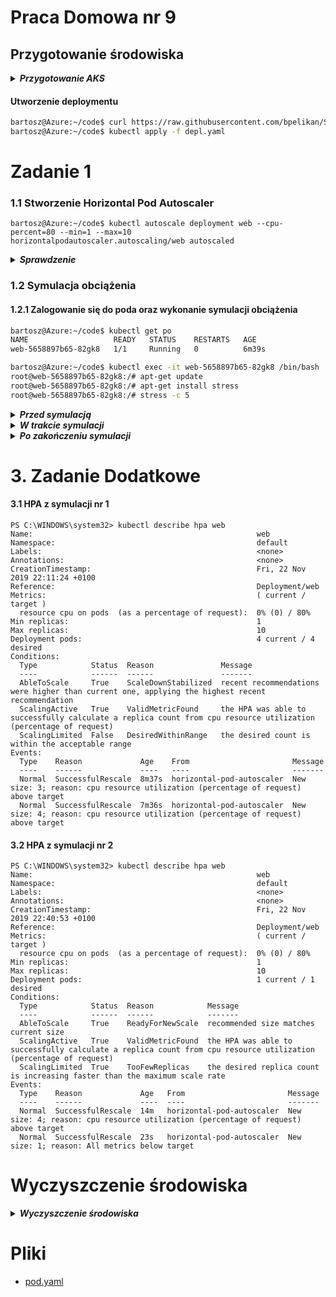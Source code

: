 # Praca Domowa nr 9

## Przygotowanie środowiska

<details>
  <summary><b><i>Przygotowanie AKS</i></b></summary>

#### Utworzenie Service Principal
```bash
bartosz@Azure:~/code$ az ad sp create-for-rbac --skip-assignment -o json > auth.json
```

#### Przypisanie zmiennych
```bash
bartosz@Azure:~/code$ location="westeurope"
bartosz@Azure:~/code$ resourceGroup="szkchm-zadanie9"
bartosz@Azure:~/code$ aksName="AKSZad9"
bartosz@Azure:~/code$ servicePrincipalClientId=$(jq -r ".appId" auth.json)
bartosz@Azure:~/code$ servicePrincipalClientSecret=$(jq -r ".password" auth.json)
```

#### Utworzenie Resource Group
```bash
bartosz@Azure:~/code$ az group create --location $location --name $resourceGroup
```

#### Utworzenie klastra
```bash
bartosz@Azure:~/code$ az aks create --generate-ssh-keys -g $resourceGroup -n $aksName --node-count 1 --location $location --service-principal $servicePrincipalClientId --client-secret $servicePrincipalClientSecret 
```

#### Pobranie credentials dla aks

```bash
bartosz@Azure:~/code$ az aks get-credentials --resource-group $resourceGroup --name $aksName
```

</details>

#### Utworzenie deploymentu
```bash
bartosz@Azure:~/code$ curl https://raw.githubusercontent.com/bpelikan/SzkolaChmury/master/Kubernetes/Zadanie9/code/depl.yaml > depl.yaml
bartosz@Azure:~/code$ kubectl apply -f depl.yaml
```

# Zadanie 1

### 1.1 Stworzenie Horizontal Pod Autoscaler
```
bartosz@Azure:~/code$ kubectl autoscale deployment web --cpu-percent=80 --min=1 --max=10
horizontalpodautoscaler.autoscaling/web autoscaled
```


<details>
  <summary><b><i>Sprawdzenie</i></b></summary>
  
```bash
bartosz@Azure:~/code$ kubectl get hpa
NAME   REFERENCE        TARGETS   MINPODS   MAXPODS   REPLICAS   AGE
web    Deployment/web   0%/80%    1         10        1          16s
```
</details>

### 1.2 Symulacja obciążenia

#### 1.2.1 Zalogowanie się do poda oraz wykonanie symulacji obciążenia

```bash
bartosz@Azure:~/code$ kubectl get po
NAME                   READY   STATUS    RESTARTS   AGE
web-5658897b65-82gk8   1/1     Running   0          6m39s
```

```bash
bartosz@Azure:~/code$ kubectl exec -it web-5658897b65-82gk8 /bin/bash
root@web-5658897b65-82gk8:/# apt-get update
root@web-5658897b65-82gk8:/# apt-get install stress
root@web-5658897b65-82gk8:/# stress -c 5
```

<details>
  <summary><b><i>Przed symulacją</i></b></summary>

```PowerShell
PS C:\WINDOWS\system32> kubectl get hpa -w
NAME   REFERENCE        TARGETS   MINPODS   MAXPODS   REPLICAS   AGE
web    Deployment/web   0%/80%    1         10        1          9m38s

PS C:\WINDOWS\system32> kubectl get pod
NAME                   READY   STATUS    RESTARTS   AGE
web-5658897b65-82gk8   1/1     Running   0          13m
```
</details>

<details>
  <summary><b><i>W trakcie symulacji</i></b></summary>

```PowerShell
PS C:\WINDOWS\system32> kubectl get hpa -w
NAME   REFERENCE        TARGETS   MINPODS   MAXPODS   REPLICAS   AGE
web    Deployment/web   0%/80%    1         10        1          11m
web    Deployment/web   236%/80%   1         10        1          11m
web    Deployment/web   236%/80%   1         10        3          12m
web    Deployment/web   150%/80%   1         10        3          12m
web    Deployment/web   150%/80%   1         10        4          13m
web    Deployment/web   74%/80%    1         10        4          13m 

PS C:\WINDOWS\system32> kubectl get pod
NAME                   READY   STATUS    RESTARTS   AGE
web-5658897b65-82gk8   1/1     Running   0          16m
web-5658897b65-d9xgj   1/1     Running   0          2m50s
web-5658897b65-fkqhw   1/1     Running   0          110s
web-5658897b65-qw7h5   1/1     Running   0          2m50s
```
</details>


<details>
  <summary><b><i>Po zakończeniu symulacji</i></b></summary>

```PowerShell
PS C:\WINDOWS\system32> kubectl get hpa -w
NAME   REFERENCE        TARGETS   MINPODS   MAXPODS   REPLICAS   AGE
web    Deployment/web   75%/80%   1         10        4          17m
web    Deployment/web   0%/80%    1         10        4          17m
web    Deployment/web   0%/80%    1         10        4          22m
web    Deployment/web   0%/80%    1         10        1          22m

PS C:\WINDOWS\system32> kubectl get pod
NAME                   READY   STATUS    RESTARTS   AGE
web-5658897b65-82gk8   1/1     Running   0          25m
```
</details>


# 3. Zadanie Dodatkowe

#### 3.1 HPA z symulacji nr 1
```
PS C:\WINDOWS\system32> kubectl describe hpa web
Name:                                                  web
Namespace:                                             default
Labels:                                                <none>
Annotations:                                           <none>
CreationTimestamp:                                     Fri, 22 Nov 2019 22:11:24 +0100
Reference:                                             Deployment/web
Metrics:                                               ( current / target )
  resource cpu on pods  (as a percentage of request):  0% (0) / 80%
Min replicas:                                          1
Max replicas:                                          10
Deployment pods:                                       4 current / 4 desired
Conditions:
  Type            Status  Reason               Message
  ----            ------  ------               -------
  AbleToScale     True    ScaleDownStabilized  recent recommendations were higher than current one, applying the highest recent recommendation
  ScalingActive   True    ValidMetricFound     the HPA was able to successfully calculate a replica count from cpu resource utilization (percentage of request)
  ScalingLimited  False   DesiredWithinRange   the desired count is within the acceptable range
Events:
  Type    Reason             Age    From                       Message
  ----    ------             ----   ----                       -------
  Normal  SuccessfulRescale  8m37s  horizontal-pod-autoscaler  New size: 3; reason: cpu resource utilization (percentage of request) above target
  Normal  SuccessfulRescale  7m36s  horizontal-pod-autoscaler  New size: 4; reason: cpu resource utilization (percentage of request) above target
```


#### 3.2 HPA z symulacji nr 2
```
PS C:\WINDOWS\system32> kubectl describe hpa web
Name:                                                  web
Namespace:                                             default
Labels:                                                <none>
Annotations:                                           <none>
CreationTimestamp:                                     Fri, 22 Nov 2019 22:40:53 +0100
Reference:                                             Deployment/web
Metrics:                                               ( current / target )
  resource cpu on pods  (as a percentage of request):  0% (0) / 80%
Min replicas:                                          1
Max replicas:                                          10
Deployment pods:                                       1 current / 1 desired
Conditions:
  Type            Status  Reason            Message
  ----            ------  ------            -------
  AbleToScale     True    ReadyForNewScale  recommended size matches current size
  ScalingActive   True    ValidMetricFound  the HPA was able to successfully calculate a replica count from cpu resource utilization (percentage of request)
  ScalingLimited  True    TooFewReplicas    the desired replica count is increasing faster than the maximum scale rate
Events:
  Type    Reason             Age   From                       Message
  ----    ------             ----  ----                       -------
  Normal  SuccessfulRescale  14m   horizontal-pod-autoscaler  New size: 4; reason: cpu resource utilization (percentage of request) above target
  Normal  SuccessfulRescale  23s   horizontal-pod-autoscaler  New size: 1; reason: All metrics below target
```


# Wyczyszczenie środowiska

<details>
  <summary><b><i>Wyczyszczenie środowiska</i></b></summary>

#### Usunięcie Resource group
```bash
bartosz@Azure:~/code$ az group delete --name $resourceGroup --no-wait
```

#### Usunięcie Service Principal
```bash
bartosz@Azure:~/code$ az ad sp delete --id $servicePrincipalClientId
```

#### Usunięcie pliku
```bash
bartosz@Azure:~/code$ rm auth.json
```

</details>

# Pliki

* [pod.yaml](./code/pod.yaml)
